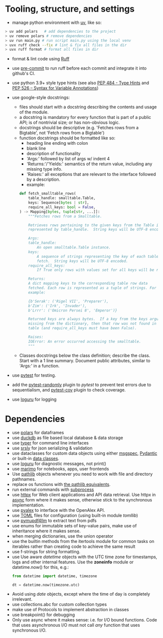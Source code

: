 
# Tooling, structure, and settings

- manage python environment with [uv](https://docs.astral.sh/uv/), like so:

```bash
> uv add polars   # add dependencies to the project
> uv remove polars # remove dependencies
> uv run main.py # run script main.py using the local venv
> uvx ruff check --fix # lint & fix all files in the dir
> uvx ruff format # format all files in dir
```

- format & lint code using [Ruff](https://docs.astral.sh/ruff/)
- use [pre-commit](https://pre-commit.com/) to run ruff before each commit and integrate it into github's CI.
- use python 3.9+ style type hints (see also [PEP 484 - Type Hints](https://peps.python.org/pep-0484/) and [PEP 526 – Syntax for Variable Annotations](https://peps.python.org/pep-0526/))
- use google-style docstrings:
    - files should start with a docstring describing the contents and usage of the module.
    - a docstring is mandatory for every function that is part of a public API; is of nontrivial size; or has non-obvious logic.
    - docstrings should be descriptive (e.g. 'Fetches rows from a Bigtable', not 'Fetch rows from a Bigtable')
    - function docstrings should be formatted like so:
        - heading line ending with colon
        - blank line
        - description of functionality
        - 'Args:' followed by list of args w/ indent 4
        - 'Returns:'/'Yields:' semantics of the return value, including any missing type info.
        - 'Raises:' all exceptions that are relevant to the interface followed by a description.
        - example:
        ```python
        def fetch_smalltable_rows(
            table_handle: smalltable.Table,
            keys: Sequence[bytes | str],
            require_all_keys: bool = False,
        ) -> Mapping[bytes, tuple[str, ...]]:
            """Fetches rows from a Smalltable.

            Retrieves rows pertaining to the given keys from the Table instance
            represented by table_handle.  String keys will be UTF-8 encoded.

            Args:
            table_handle:
                An open smalltable.Table instance.
            keys:
                A sequence of strings representing the key of each table row to
                fetch.  String keys will be UTF-8 encoded.
            require_all_keys:
                If True only rows with values set for all keys will be returned.

            Returns:
            A dict mapping keys to the corresponding table row data
            fetched. Each row is represented as a tuple of strings. For
            example:

            {b'Serak': ('Rigel VII', 'Preparer'),
            b'Zim': ('Irk', 'Invader'),
            b'Lrrr': ('Omicron Persei 8', 'Emperor')}

            Returned keys are always bytes.  If a key from the keys argument is
            missing from the dictionary, then that row was not found in the
            table (and require_all_keys must have been False).

            Raises:
            IOError: An error occurred accessing the smalltable.
            """
        ```
    - Classes docstrings below the class definition; describe the class. Start with a 1 line summary. Document public attributes, similar to 'Args:' in a function.

- use [pytest](http://pytest.org/) for testing.
- add the [pytest-randomly](https://pypi.org/project/pytest-randomly/) plugin to *pytest* to prevent test errors due to sequentialism, and [pytest-cov](https://pytest-cov.readthedocs.io/) plugin to check coverage.
- use [loguru](https://loguru.readthedocs.io/) for logging

# Dependencies
- use [polars](https://pola.rs/) for dataframes
- use [duckdb](https://duckdb.org/) as file based local database & data storage
- use [typer](https://typer.tiangolo.com/) for command line interfaces
- use [srsly](https://github.com/explosion/srsly) for json serializing & validation
- use dataclasses for custom data objects using either [msgspec](https://jcristharif.com/msgspec/index.html), [Pydantic](https://docs.pydantic.dev/) or built-in [data classes](https://docs.python.org/3/library/dataclasses.html).
- use [loguru](https://loguru.readthedocs.io/) for diagnostic messages, not print()
- use [marimo](https://marimo.io/) for notebooks, apps, user frontends
- Use [pathlib](https://docs.python.org/3/library/pathlib.html) objects whenever you need to work with file and directory pathnames.
- replace os functions with [the pathlib equivalents](https://docs.python.org/3/library/pathlib.html#correspondence-to-tools-in-the-os-module).
- run external commands with [subprocess](https://docs.python.org/3/library/subprocess.html)
- use [httpx](https://www.python-httpx.org/) for Web client applications and API data retrieval. Use httpx in [async](https://www.python-httpx.org/async/) form where it makes sense, otherwise stick to the synchronous implementation.
- use [pyalex](https://github.com/J535D165/pyalex) to interface with the OpenAlex API.
- use [TOML](https://toml.io/) files for configuration (using built-in module *tomllib*)
- use [pymupdf4llm](https://pypi.org/project/pymupdf4llm/) to extract text from pdfs
- use enums for immutable sets of key-value pairs, make use of inheritance where it makes sense.
- when merging dictionaries, use the union operator
- use the builtin methods from the itertools module for common tasks on iterables rather than creating code to achieve the same result
- use f-strings for string formatting.
- use Use aware *datetime* objects with the UTC time zone for timestamps, logs and other internal features.
    Use the **zoneinfo** module or datetime.now() for this, e.g.:
    ```python
    from datetime import datetime, timezone

    dt = datetime.now(timezone.utc)
    ```
- Avoid using *date* objects, except where the time of day is completely irrelevant.
- use collections.abc for custom collection types
- make use of Protocols to implement abstraction in classes
- use breakpoint() for debugging
- Only use async where it makes sense: i.e. for I/O bound functions. Code that uses asynchronous I/O must not call *any* function that uses synchronous I/O.
